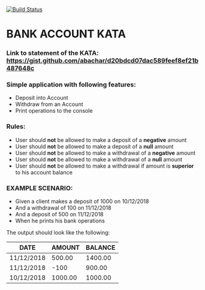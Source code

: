 [![Build Status](https://travis-ci.com/ezdin/bank-kata.svg?branch=master)](https://travis-ci.com/ezdin/bank-kata)

# BANK ACCOUNT KATA

### Link to statement of the KATA: https://gist.github.com/abachar/d20bdcd07dac589feef8ef21b487648c

### Simple application with following features:
* Deposit into Account
* Withdraw from an Account
* Print operations to the console

### Rules:
* User should **not** be allowed to make a deposit of a **negative** amount
* User should **not** be allowed to make a deposit of a **null** amount
* User should **not** be allowed to make a withdrawal of a **negative** amount
* User should **not** be allowed to make a withdrawal of a **null** amount
* User should **not** be allowed to make a withdrawal if amount is **superior** to his account balance

### EXAMPLE SCENARIO:

* Given a client makes a deposit of 1000 on 10/12/2018
* And a withdrawal of 100 on 11/12/2018
* And a deposit of 500 on 11/12/2018
* When he prints his bank operations

The output should look like the following:

DATE | AMOUNT | BALANCE
---- | ------ | -------
11/12/2018 | 500.00 | 1400.00
11/12/2018	| -100 | 900.00
10/12/2018	| 1000.00	| 1000.00
